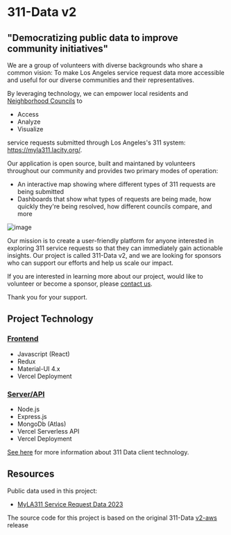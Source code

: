 # 311-Data v2
## "Democratizing public data to improve community initiatives"

We are a group of volunteers with diverse backgrounds who share a common vision: To make Los Angeles service request data more accessible and useful for our diverse  communities and their representatives. 

By leveraging technology, we can empower local residents and [Neighborhood Councils](https://empowerla.org/councils/) to 
* Access
* Analyze
* Visualize 

service requests submitted through Los Angeles's 311 system: https://myla311.lacity.org/. 

Our application is open source, built and maintaned by volunteers throughout our community and provides two primary modes of operation:
* An interactive map showing where different types of 311 requests are being submitted
* Dashboards that show what types of requests are being made, how quickly they're being resolved, how different councils compare, and more

![image](https://user-images.githubusercontent.com/1448719/233575938-ce84a530-39ff-484e-a848-56121a40fe51.png)

Our mission is to create a user-friendly platform for anyone interested in exploring 311 service requests so that they can immediately gain actionable insights. Our project is called 311-Data v2, and we are looking for sponsors who can support our efforts and help us scale our impact. 

If you are interested in learning more about our project, would like to volunteer or become a sponsor, please 
[contact us](https://dev.311-data.org/contact). 

Thank you for your support.

## Project Technology

### [Frontend](https://github.com/edwinjue/311-data-v2)
* Javascript (React)
* Redux
* Material-UI 4.x
* Vercel Deployment

### [Server/API](https://github.com/edwinjue/311-data-v2-server)
* Node.js
* Express.js
* MongoDb (Atlas)
* Vercel Serverless API
* Vercel Deployment


[See here](client/README.md) for more information about 311 Data client technology.

## Resources
Public data used in this project:
* [MyLA311 Service Request Data 2023](https://data.lacity.org/City-Infrastructure-Service-Requests/MyLA311-Service-Request-Data-2023/4a4x-mna2)

The source code for this project is based on the original 311-Data [v2-aws](https://github.com/hackforla/311-data/releases/tag/v2-aws) release
